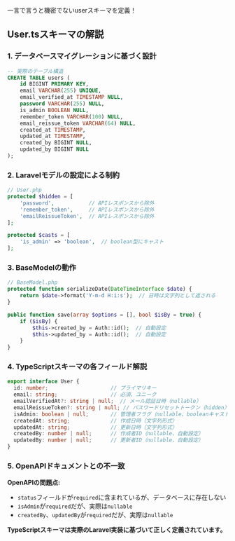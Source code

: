 一言で言うと機密でないuserスキーマを定義！

## User.tsスキーマの解説

### 1. **データベースマイグレーションに基づく設計**

```sql
-- 実際のテーブル構造
CREATE TABLE users (
    id BIGINT PRIMARY KEY,
    email VARCHAR(255) UNIQUE,
    email_verified_at TIMESTAMP NULL,
    password VARCHAR(255) NULL,
    is_admin BOOLEAN NULL,
    remember_token VARCHAR(100) NULL,
    email_reissue_token VARCHAR(64) NULL,
    created_at TIMESTAMP,
    updated_at TIMESTAMP,
    created_by BIGINT NULL,
    updated_by BIGINT NULL
);
```

### 2. **Laravelモデルの設定による制約**

```php
// User.php
protected $hidden = [
    'password',           // APIレスポンスから除外
    'remember_token',     // APIレスポンスから除外
    'emailReissueToken',  // APIレスポンスから除外
];

protected $casts = [
    'is_admin' => 'boolean',  // boolean型にキャスト
];
```

### 3. **BaseModelの動作**

```php
// BaseModel.php
protected function serializeDate(DateTimeInterface $date) {
    return $date->format('Y-m-d H:i:s');  // 日時は文字列として返される
}

public function save(array $options = [], bool $isBy = true) {
    if ($isBy) {
        $this->created_by = Auth::id();  // 自動設定
        $this->updated_by = Auth::id();  // 自動設定
    }
}
```

### 4. **TypeScriptスキーマの各フィールド解説**

```typescript
export interface User {
  id: number;                    // プライマリキー
  email: string;                 // 必須、ユニーク
  emailVerifiedAt?: string | null;  // メール認証日時（nullable）
  emailReissueToken?: string | null; // パスワードリセットトークン（hidden）
  isAdmin: boolean | null;       // 管理者フラグ（nullable、booleanキャスト）
  createdAt: string;             // 作成日時（文字列形式）
  updatedAt: string;             // 更新日時（文字列形式）
  createdBy: number | null;      // 作成者ID（nullable、自動設定）
  updatedBy: number | null;      // 更新者ID（nullable、自動設定）
}
```

### 5. **OpenAPIドキュメントとの不一致**

**OpenAPIの問題点:**
- `status`フィールドが`required`に含まれているが、データベースに存在しない
- `isAdmin`が`required`だが、実際は`nullable`
- `createdBy`、`updatedBy`が`required`だが、実際は`nullable`

**TypeScriptスキーマは実際のLaravel実装に基づいて正しく定義されています。**


